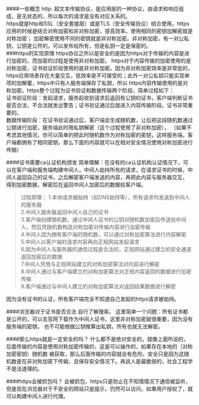 ####一些概念
http: 超文本传输协议，是应用层的一种协议，由请求和响应组成，是无状态的，所以每次的请求是没有对应关系的。  
https就是http和SSL（安全套接层）或是TLS（安全传输协议）结合使用。https应用的时候是结合对称加密和非对称加密，提高效率。使用相同的密钥加解密就是对称加密；
加密解密使用不同的密钥就是非对称加密。非对称加密，有一对公私钥，公钥是公开的，可以发布给所有，但是私钥一定是保密的。  
###https的实现原理
https协议之所以是安全的是因为https对于传输的内容是进行加密的，而加密的过程是使用非对称加密。
https对于内容传输的加密使用的是对称加密，证书验证阶段使用的是非对称加密。因为非对称加密效率是非常低的，
https应用场景存在大量交互，低效率是不可接受的；此外一对公私钥只能实现单项的加解蜜，https中只有人服务端保存了私钥，所以
https内容传输使用的是对称加密。https整个过程为证书验证和数据传输两个阶段，简单过程如下：  
证书验证阶段：发起请求，服务起收到请求后返回有公钥的证书，客户端判断证书是否合法，不合法就发出警告；证书验证通过后就进入内容传输阶段。证书非常重要的。  
数据传输阶段：在证书验证通过后，客户端会生成随机数，让后把这段随机数通过公钥进行加密，服务端此时用私钥解密（这个过程使用了非对称加密），
（如果不考虑其他情况，你可以简单的把此时随机数作为对称加密的密钥，这样服务端，客户端都拥有了相同密钥，那么下面的内容就可以在相对安全情况使用对称加密进行传输）

####证书需要ca认证机构颁发
简单理解：在没有的ca认证机构认证情况下，可以在客户端和服务端构建中间人，中间人劫持所有的请求，在请求证书的时候，中间人返回自己的证书，之后解密客户端发送的内容，再把此内容与服务器交互，
得到加密数据，解密后在返回中间人加密后的数据给客户端。
>过程原理：
 1.本地请求被劫持（如DNS劫持等），所有请求均发送到中间人的服务器  
 2.中间人服务器返回中间人自己的证书  
 3.客户端创建随机数，通过中间人证书的公钥对随机数加密后传送给中间人，然后凭随机数构造对称加密对传输内容进行加密传输  
 4.中间人因为拥有客户端的随机数，可以通过对称加密算法进行内容解密  
 5.中间人以客户端的请求内容再向正规网站发起请求  
 6.因为中间人与服务器的通信过程是合法的，正规网站通过建立的安全通道返回加密后的数据  
 7.中间人凭借与正规网站建立的对称加密算法对内容进行解密  
 8.中间人通过与客户端建立的对称加密算法对正规内容返回的数据进行加密传输  
 9.客户端通过与中间人建立的对称加密算法对返回结果数据进行解密  

因为没有证书的认证，所有客户端完全不知道自己发起的https请求被劫持。  

####浏览器对于证书是否合法
自行了解搜索。
这里简单一个问题：所有证书都是公开的，可以去官网下载作为中间人证书，这里非对称加密就很重要，因为没有服务端的密钥，
也不可能根据公钥推算出私钥，所有也就无法解密。

####那么https就是一定安全的吗？
什么都不是绝对安全的，就像上面所说的，后面传输的内容是使用对称加密传输的，这是可以操作的，如果存在本地的（对称加密密钥）随机数
被获取，那么后面传输的内容就会有危险，安全只是因为这随机数是在非对称加密下传输，且保存安全情况下。再说人是最脆弱的，社会工程学不是没道理的。  

####https会被抓包吗？
会被抓包，https只是防止在不知情情况下通信被监听，但是现在浏览器对于不安全的网站只是提示，仍然可以访问，如果用户授权了，就可以构建中间人进行代理。 

